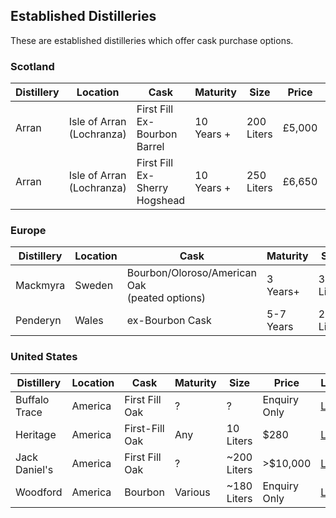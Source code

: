 ## Established Distilleries

These are established distilleries which offer cask purchase options.

### Scotland

| Distillery|Location|Cask|Maturity|Size|Price |Link|
|-----------|--------|----|--------|----|------|----|
|Arran|Isle of Arran (Lochranza)|First Fill Ex-Bourbon Barrel|10 Years +|200 Liters|£5,000|[Link](https://www.arranwhisky.com/our-distillery/buy-a-whisky-cask)
|Arran|Isle of Arran (Lochranza)|First Fill Ex-Sherry Hogshead|10 Years +|250 Liters|£6,650|[Link](https://www.arranwhisky.com/our-distillery/buy-a-whisky-cask)

### Europe

| Distillery|Location|Cask|Maturity|Size|Price |Link|
|-----------|--------|----|--------|----|------|----|
|Mackmyra|Sweden|Bourbon/Oloroso/American Oak<br/>(peated options)|3 Years+|30 Liters|€1,337+|[Link](https://mackmyra.se/fat-3/)
|Penderyn|Wales|ex-Bourbon Cask|5-7 Years|200 Liters|£2,900|[Link](http://penderyn.wales/cask-sales/)

### United States

| Distillery|Location|Cask|Maturity|Size|Price |Link|
|-----------|--------|----|--------|----|------|----|
|Buffalo Trace|America|First Fill Oak|?|?|Enquiry Only|[Link](https://singlebarrelselect.buffalotracedistillery.com/process.html)
|Heritage|America|First-Fill Oak|Any|10 Liters|$280|[Link](https://heritagedistilling.com/products/cask-club)
|Jack Daniel's|America|First Fill Oak|?|~200 Liters|>$10,000|[Link](https://www.jackdaniels.com/whiskey/single-barrel/personal-collection/inquiry-form#jack-daniels-form)
|Woodford|America|Bourbon|Various|~180 Liters|Enquiry Only|[Link](https://www.woodfordreserve.com/whiskey/by-the-barrel/)